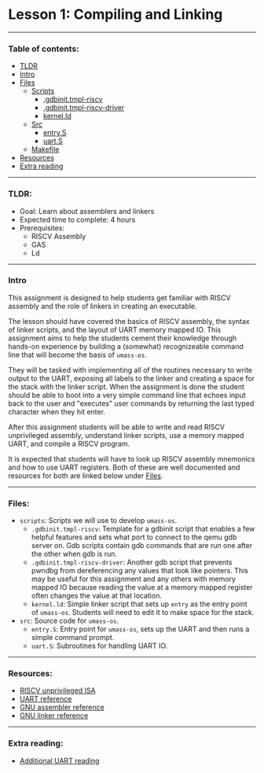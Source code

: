 # Lesson 1: Compiling and Linking

---

### Table of contents:
- [TLDR](#tldr)
- [Intro](#intro)
- [Files](#files)
	- [Scripts](#scripts)
		- [.gdbinit.tmpl-riscv](#gdbinittmpl-riscv)
		- [.gdbinit.tmpl-riscv-driver](#gdbinittmpl-riscv-driver)
		- [kernel.ld](#kernelld)
	- [Src](#src)
		- [entry.S](#entrys)
		- [uart.S](#uarts)
	- [Makefile](#makefile)
- [Resources](#resources)
- [Extra reading](#extra-reading)

---

### TLDR:
- Goal: Learn about assemblers and linkers
- Expected time to complete: 4 hours
- Prerequisites:
	- RISCV Assembly
	- GAS
	- Ld

---
	
### Intro
This assignment is designed to help students get familiar with RISCV assembly and the role of linkers in creating an executable.

The lesson should have covered the basics of RISCV assembly, the syntax of linker scripts, and the layout of UART memory mapped IO. This assignment aims to help the students cement their knowledge through hands-on experience by building a (somewhat) recognizeable command line that will become the basis of `umass-os`.

They will be tasked with implementing all of the routines necessary to write output to the UART, exposing all labels to the linker and creating a space for the stack with the linker script. When the assignment is done the student should be able to boot into a very simple command line that echoes input back to the user and "executes" user commands by returning the last typed character when they hit enter.

After this assignment students will be able to write and read RISCV unprivileged assembly, understand linker scripts, use a memory mapped UART, and compile a RISCV program.

It is expected that students will have to look up RISCV assembly mnemonics and how to use UART registers. Both of these are well documented and resources for both are linked below under [Files](#files).

---

### Files:
- <a id=scripts></a>`scripts`: Scripts we will use to develop `umass-os`.
	- <a id=gdbinittmpl-riscv></a>`.gdbinit.tmpl-riscv`: Template for a gdbinit script that enables a few helpful features and sets what port to connect to the qemu gdb server on. Gdb scripts contain gdb commands that are run one after the other when gdb is run. 
	- <a id=gdbinittmpl-riscv-driver></a>`.gdbinit.tmpl-riscv-driver`: Another gdb script that prevents pwndbg from dereferencing any values that look like pointers. This may be useful for this assignment and any others with memory mapped IO because reading the value at a memory mapped register often changes the value at that location.
	- <a id=kernelld></a>`kernel.ld`: Simple linker script that sets up `entry` as the entry point of `umass-os`. Students will need to edit it to make space for the stack.
- <a id=src></a>`src`: Source code for `umass-os`.
	- <a id=entrys></a>`entry.S`: Entry point for `umass-os`, sets up the UART and then runs a simple command prompt.
	- <a id=uarts></a>`uart.S`: Subroutines for handling UART IO.

---

### Resources:
- [RISCV unprivileged ISA](../../../references/riscv/riscv-spec-20191213.pdf)
- [UART reference](http://byterunner.com/16550.html)
- [GNU assembler reference](https://ftp.gnu.org/old-gnu/Manuals/gas-2.9.1/html_node/as_toc.html)
- [GNU linker reference](https://ftp.gnu.org/old-gnu/Manuals/ld-2.9.1/html_chapter/ld_toc.html)

---

### Extra reading:
- [Additional UART reading](https://www.qemu.org/docs/master/system/invocation.html)
